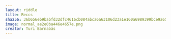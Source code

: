 ```yaml
---
layout: riddle
title: Reccs
sha256: 36b656eb9babfd32dfc4616cb084abca6a63106d23a1e160a6989399bce9a65b
image: normal_ae2e0ba446e4657e.png
creator: Turi Barnabás
---
```

